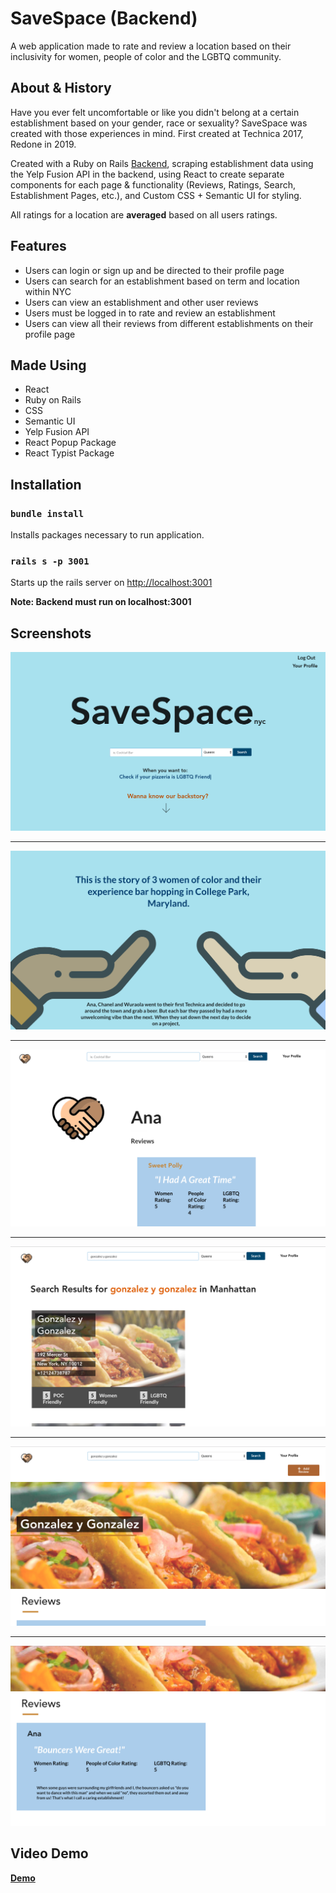 # SaveSpace (Backend)

A web application made to rate and review a location based on their inclusivity for women, people of color and the LGBTQ community.

## About & History

Have you ever felt uncomfortable or like you didn't belong at a certain establishment based on your gender, race or sexuality?
SaveSpace was created with those experiences in mind.
First created at Technica 2017, Redone in 2019.

Created with a Ruby on Rails [Backend](https://github.com/aariasgonz21/SaveSpace-backend), scraping establishment data using the Yelp Fusion API in the backend, using React to create separate components for each page & functionality (Reviews, Ratings, Search, Establishment Pages, etc.), and Custom CSS + Semantic UI for styling.

All ratings for a location are **averaged** based on all users ratings.

## Features
- Users can login or sign up and be directed to their profile page
- Users can search for an establishment based on term and location within NYC
- Users can view an establishment and other user reviews
- Users must be logged in to rate and review an establishment
- Users can view all their reviews from different establishments on their profile page

## Made Using
- React
- Ruby on Rails
- CSS
- Semantic UI
- Yelp Fusion API
- React Popup Package
- React Typist Package

## Installation

### `bundle install`
Installs packages necessary to run application.

### `rails s -p 3001`
Starts up the rails server on [http://localhost:3001](http://localhost:3001)

**Note: Backend must run on localhost:3001**

## Screenshots

![Home](/public/SaveSpace-home-pic.png)

---

![AboutUs](/public/savespace-about-us.png)

---

![Profile](/public/savespace-profile.png)

---

![Search](/public/savespace-search.png)

---

![Establishment](/public/savespace-establishments.png)

---

![Reviews](/public/savespace-reviews.png)

## Video Demo

**[Demo](https://www.youtube.com/watch?v=SfkfBJM-vpM&t=2s)**
